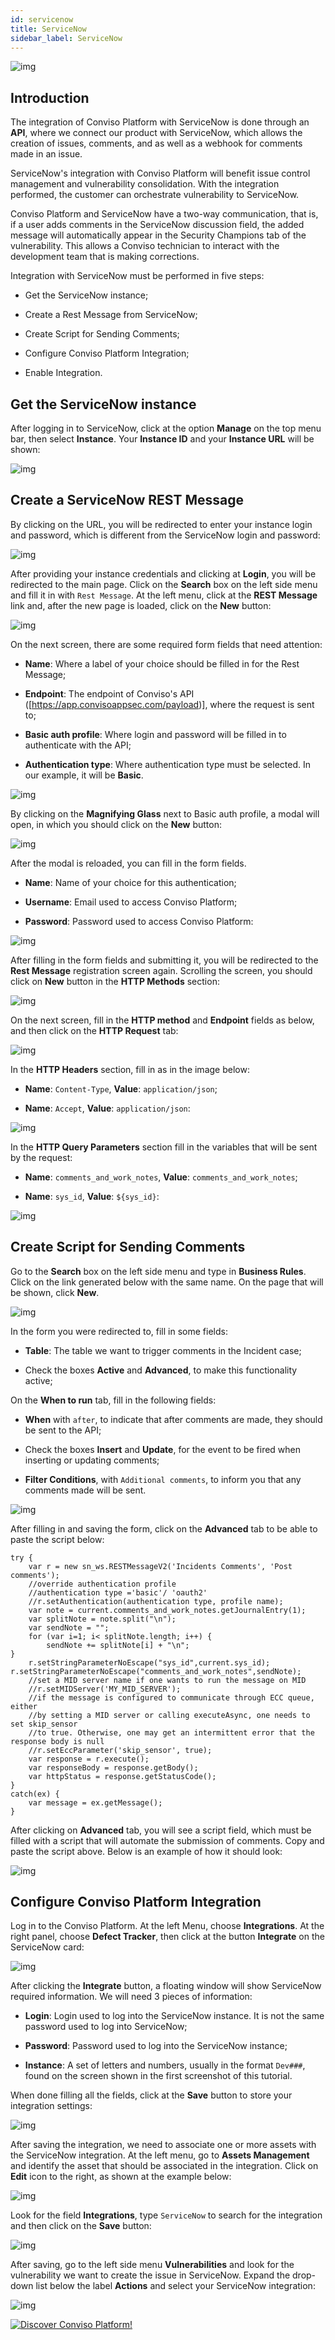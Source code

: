 ```yaml
---
id: servicenow
title: ServiceNow
sidebar_label: ServiceNow
---
```


<div style={{textAlign: 'center'}}>

![img](../../static/img/servicenow.png)

</div>

## Introduction

The integration of Conviso Platform with ServiceNow is done through an **API**, where we connect our product with ServiceNow, which allows the creation of issues, comments, and as well as a webhook for comments made in an issue.

ServiceNow's integration with Conviso Platform will benefit issue control management and vulnerability consolidation. With the integration performed, the customer can orchestrate vulnerability to ServiceNow.

Conviso Platform and ServiceNow have a two-way communication, that is, if a user adds comments in the ServiceNow discussion field, the added message will automatically appear in the Security Champions tab of the vulnerability. This allows a Conviso technician to interact with the development team that is making corrections.

Integration with ServiceNow must be performed in five steps:

- Get the ServiceNow instance;

- Create a Rest Message from ServiceNow;

- Create Script for Sending Comments;

- Configure Conviso Platform Integration;

- Enable Integration.

## Get the ServiceNow instance

After logging in to ServiceNow, click at the option **Manage** on the top menu bar, then select **Instance**. Your **Instance ID** and your **Instance URL** will be shown:

<div style={{textAlign: 'center'}}>

![img](../../static/img/servicenow-img1.png)

</div>

## Create a ServiceNow REST Message

By clicking on the URL, you will be redirected to enter your instance login and password, which is different from the ServiceNow login and password:

<div style={{textAlign: 'center'}}>

![img](../../static/img/servicenow-img2.png)

</div>

After providing your instance credentials and clicking at **Login**, you will be redirected to the main page. Click on the **Search** box on the left side menu and fill it in with ```Rest Message```. At the left menu, click at the **REST Message** link and, after the new page is loaded, click on the **New** button:

<div style={{textAlign: 'center'}}>

![img](../../static/img/servicenow-img3.png)

</div>

On the next screen, there are some required form fields that need attention:

- **Name**: Where a label of your choice should be filled in for the Rest Message;

- **Endpoint**: The endpoint of Conviso's API ([https://app.convisoappsec.com/payload)], where the request is sent to;

- **Basic auth profile**: Where login and password will be filled in to authenticate with the API;

- **Authentication type**: Where authentication type must be selected. In our example, it will be **Basic**.

<div style={{textAlign: 'center'}}>

![img](../../static/img/servicenow-img4.png)

</div>

By clicking on the **Magnifying Glass** next to Basic auth profile, a modal will open, in which you should click on the **New** button:

<div style={{textAlign: 'center'}}>

![img](../../static/img/servicenow-img5.png)

</div>

After the modal is reloaded, you can fill in the form fields.

- **Name**: Name of your choice for this authentication;

- **Username**: Email used to access Conviso Platform;

- **Password**: Password used to access Conviso Platform:

<div style={{textAlign: 'center'}}>

![img](../../static/img/servicenow-img6.png)

</div>

After filling in the form fields and submitting it, you will be redirected to the **Rest Message** registration screen again. Scrolling the screen, you should click on **New** button in the **HTTP Methods** section:

<div style={{textAlign: 'center'}}>

![img](../../static/img/servicenow-img7.png)

</div>

On the next screen, fill in the **HTTP method** and **Endpoint** fields as below, and then click on the **HTTP Request** tab:

<div style={{textAlign: 'center'}}>

![img](../../static/img/servicenow-img8.png)

</div>

In the **HTTP Headers** section, fill in as in the image below:

- **Name**: ```Content-Type```, **Value**: ```application/json```;

- **Name**: ```Accept```, **Value**: ```application/json```:

<div style={{textAlign: 'center'}}>

![img](../../static/img/servicenow-img9.png)

</div>

In the **HTTP Query Parameters** section fill in the variables that will be sent by the request:

- **Name**: ```comments_and_work_notes```, **Value**: ```comments_and_work_notes```;

- **Name**: ```sys_id```, **Value**: ```${sys_id}```:

<div style={{textAlign: 'center'}}>

![img](../../static/img/servicenow-img10.png)

</div>

## Create Script for Sending Comments

Go to the **Search** box on the left side menu and type in **Business Rules**. Click on the link generated below with the same name. On the page that will be shown, click **New**.

<div style={{textAlign: 'center'}}>

![img](../../static/img/servicenow-img11.png)

</div>

In the form you were redirected to, fill in some fields:

- **Table**: The table we want to trigger comments in the Incident case;

- Check the boxes **Active** and **Advanced**, to make this functionality active;

On the **When to run** tab, fill in the following fields:

- **When** with ```after```, to indicate that after comments are made, they should be sent to the API;

- Check the boxes **Insert** and **Update**, for the event to be fired when inserting or updating comments;

- **Filter Conditions**, with ```Additional comments```, to inform you that any comments made will be sent.

<div style={{textAlign: 'center'}}>

![img](../../static/img/servicenow-img12.png)

</div>

After filling in and saving the form, click on the **Advanced** tab to be able to paste the script below:

```
try {
    var r = new sn_ws.RESTMessageV2('Incidents Comments', 'Post comments');
    //override authentication profile
    //authentication type ='basic'/ 'oauth2'
    //r.setAuthentication(authentication type, profile name);
    var note = current.comments_and_work_notes.getJournalEntry(1);
    var splitNote = note.split("\n");
    var sendNote = "";
    for (var i=1; i< splitNote.length; i++) {
        sendNote += splitNote[i] + "\n";
}
    r.setStringParameterNoEscape("sys_id",current.sys_id);  r.setStringParameterNoEscape("comments_and_work_notes",sendNote);
    //set a MID server name if one wants to run the message on MID
    //r.setMIDServer('MY_MID_SERVER');
    //if the message is configured to communicate through ECC queue, either
    //by setting a MID server or calling executeAsync, one needs to set skip_sensor
    //to true. Otherwise, one may get an intermittent error that the response body is null
    //r.setEccParameter('skip_sensor', true);
    var response = r.execute();
    var responseBody = response.getBody();
    var httpStatus = response.getStatusCode();
}
catch(ex) {
    var message = ex.getMessage();
}
```

After clicking on **Advanced** tab, you will see a script field, which must be filled with a script that will automate the submission of comments. Copy and paste the script above. Below is an example of how it should look:

<div style={{textAlign: 'center'}}>

![img](../../static/img/servicenow-img13.png)

</div>

## Configure Conviso Platform Integration

Log in to the Conviso Platform. At the left Menu, choose **Integrations**. At the right panel, choose **Defect Tracker**, then click at the button **Integrate** on the ServiceNow card:

<div style={{textAlign: 'center'}}>

![img](../../static/img/servicenow-img14.png)

</div>

After clicking the **Integrate** button, a floating window will show ServiceNow required information. We will need 3 pieces of information:

- **Login**: Login used to log into the ServiceNow instance. It is not the same password used to log into ServiceNow;

- **Password**: Password used to log into the ServiceNow instance;

- **Instance**: A set of letters and numbers, usually in the format ```Dev###```, found on the screen shown in the first screenshot of this tutorial.

When done filling all the fields, click at the **Save** button to store your integration settings:

<div style={{textAlign: 'center'}}>

![img](../../static/img/servicenow-img15.png)

</div>

After saving the integration, we need to associate one or more assets with the ServiceNow integration. At the left menu, go to **Assets Management** and identify the asset that should be associated in the integration. Click on **Edit** icon to the right, as shown at the example below:

<div style={{textAlign: 'center'}}>

![img](../../static/img/servicenow-img16.png)

</div>

Look for the field **Integrations**, type ```ServiceNow``` to search for the integration and then click on the **Save** button:

<div style={{textAlign: 'center'}}>

![img](../../static/img/servicenow-img17.png)

</div>

After saving, go to the left side menu **Vulnerabilities** and look for the vulnerability we want to create the issue in ServiceNow. Expand the drop-down list below the label **Actions** and select your ServiceNow integration:

<div style={{textAlign: 'center'}}>

![img](../../static/img/servicenow-img18.png)

</div>

[![Discover Conviso Platform!](https://no-cache.hubspot.com/cta/default/5613826/interactive-125788977029.png)](https://cta-service-cms2.hubspot.com/web-interactives/public/v1/track/redirect?encryptedPayload=AVxigLKtcWzoFbzpyImNNQsXC9S54LjJuklwM39zNd7hvSoR%2FVTX%2FXjNdqdcIIDaZwGiNwYii5hXwRR06puch8xINMyL3EXxTMuSG8Le9if9juV3u%2F%2BX%2FCKsCZN1tLpW39gGnNpiLedq%2BrrfmYxgh8G%2BTcRBEWaKasQ%3D&webInteractiveContentId=125788977029&portalId=5613826)